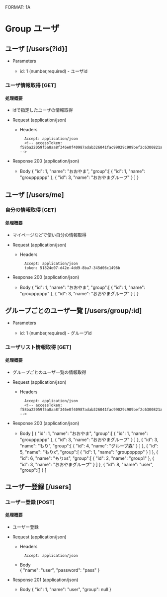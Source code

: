 FORMAT: 1A

# Group ユーザ

## ユーザ [/users{?id}]

+ Parameters

    + id: 1 (number,required) - ユーザid

### ユーザ情報取得 [GET]

#### 処理概要


* idで指定したユーザの情報取得

+ Request (application/json)

    + Headers

            Accept: application/json
            <!-- accessToken: f58ba22059f5a8aa8f346e0f40987adab326041fac99029c909bef2c6300821a -->

+ Response 200 (application/json)

    + Body
    {
    "id": 1,
    "name": "おおやま",
    "group":[
    {
    "id": 1,
    "name": "groupppppp"
    },
    {
    "id": 3,
    "name": "おおやまグループ"
    }
    ]
    }

## ユーザ [/users/me]



### 自分の情報取得 [GET]

#### 処理概要


* マイページなどで使い自分の情報取得

+ Request (application/json)

    + Headers

            Accept: application/json
            token: 51824e07-d42e-4dd9-8ba7-345d06c1496b

+ Response 200 (application/json)

    + Body
    {
    "id": 1,
    "name": "おおやま",
    "group":[
    {
    "id": 1,
    "name": "groupppppp"
    },
    {
    "id": 3,
    "name": "おおやまグループ"
    }
    ]
    }


## グループごとのユーザ一覧 [/users/group/:id]

+ Parameters

    + id: 1 (number,required) - グループid

### ユーザリスト情報取得 [GET]

#### 処理概要

* グループごとのユーザ一覧の情報取得

+ Request (application/json)

    + Headers


            Accept: application/json
            <!-- accessToken: f58ba22059f5a8aa8f346e0f40987adab326041fac99029c909bef2c6300821a -->

+ Response 200 (application/json)

    + Body
    [
    {
    "id": 1,
    "name": "おおやま",
    "group":[
    {
    "id": 1,
    "name": "groupppppp"
    },
    {
    "id": 3,
    "name": "おおやまグループ"
    }
    ]
    },
    {
    "id": 3,
    "name": "もり",
    "group":[
    {
    "id": 4,
    "name": "グループ森"
    }
    ]
    },
    {
    "id": 5,
    "name": "もりx",
    "group":[
    {
    "id": 1,
    "name": "groupppppp"
    }
    ]
    },
    {
    "id": 6,
    "name": "もりxs",
    "group":[
    {
    "id": 2,
    "name": "group1"
    },
    {
    "id": 3,
    "name": "おおやまグループ"
    }
    ]
    },
    {
    "id": 8,
    "name": "user",
    "group":[]
    }
    ]

## ユーザー登録 [/users]

### ユーザー登録 [POST]

#### 処理概要

* ユーザー登録

+ Request (application/json)

    + Headers

            Accept: application/json

    + Body        
            {
              "name": "user",
              "password": "pass"
            }

+ Response 201 (application/json)

    + Body
    {
    "id": 1,
    "name": "user",
    "group": null
    }
